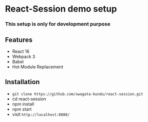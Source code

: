 # React-Session demo setup

### This setup is only for development purpose
## Features

* React 16
* Webpack 3
* Babel
* Hot Module Replacement

## Installation

* `git clone https://github.com/swagata-kundu/react-session.git`
* cd react-session
* npm install
* npm start
* visit `http://localhost:8080/`
